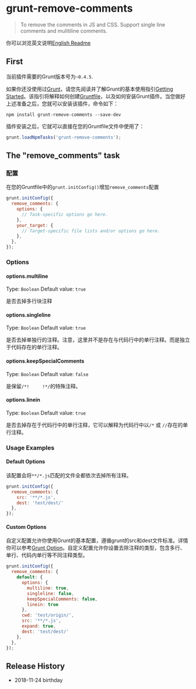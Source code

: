 # grunt-remove-comments

> To remove the comments in JS and CSS. Support single line comments and mulitiline comments.

你可以浏览英文说明[English Readme](./README.md)

## First

当前插件需要的Grunt版本号为`~0.4.5`.

如果你还没使用过[Grunt](http://gruntjs.com/)，请您先阅读并了解Grunt的基本使用指引[Getting Started](http://gruntjs.com/getting-started)。该指引将解释如何创建[Gruntfile](http://gruntjs.com/sample-gruntfile)，以及如何安装Grunt插件。当您做好上述准备之后，您就可以安装该插件，命令如下：

```shell
npm install grunt-remove-comments --save-dev
```

插件安装之后，它就可以直接在您的Gruntfile文件中使用了：

```js
grunt.loadNpmTasks('grunt-remove-comments');
```

## The "remove_comments" task

### 配置

在您的Gruntfile中的`grunt.initConfig()`增加`remove_comments`配置

```js
grunt.initConfig({
  remove_comments: {
    options: {
      // Task-specific options go here.
    },
    your_target: {
      // Target-specific file lists and/or options go here.
    },
  },
});
```

### Options

#### options.multiline
Type: `Boolean`
Default value: `true`

是否去掉多行块注释

#### options.singleline
Type: `Boolean`
Default value: `true`

是否去掉单独行的注释。注意，这里并不是存在与代码行中的单行注释。而是独立于代码存在的单行注释。

#### options.keepSpecialComments
Type: `Boolean`
Default value: `false`

是保留`/*!     !*/`的特殊注释。

#### options.linein
Type: `Boolean`
Default value: `true`

是否去掉存在于代码行中的单行注释，它可以解释为代码行中以`/*` 或 `//`存在的单行注释。


### Usage Examples

#### Default Options

该配置会将`**/*.js`匹配的文件全都依次去掉所有注释。

```js
grunt.initConfig({
  remove_comments: {
    src: '**/*.js',
    dest: 'test/dest/'
  },
});
```

#### Custom Options

自定义配置允许你使用Grunt的基本配置，遵循grunt的src和dest文件标准。详情你可以参考[Grunt Option](https://www.gruntjs.net/configuring-tasks)。自定义配置允许你设置去除注释的类型，包含多行、单行、代码内单行等不同注释类型。

```js
grunt.initConfig({
  remove_comments: {
    default: {
      options: {
        multiline: true,
        singleline: false,
        keepSpecialComments: false,
        linein: true
      },
      cwd: 'test/origin/',
      src: '**/*.js',
      expand: true,
      dest: 'test/dest/'
    },
  },
});
```


## Release History

- 2018-11-24 birthday

